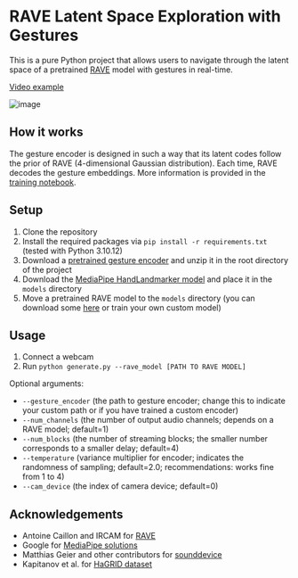 # RAVE Latent Space Exploration with Gestures

This is a pure Python project that allows users to navigate through the latent space of a pretrained [RAVE](https://github.com/acids-ircam/RAVE) model with gestures in real-time.

[Video example](https://youtu.be/nLMbJtdmUw4)

![image](https://github.com/realfolkcode/rave-latent-gestures/assets/64730991/72f6bcb5-a676-443f-b248-d57febe0a81e)

## How it works
The gesture encoder is designed in such a way that its latent codes follow the prior of RAVE (4-dimensional Gaussian distribution). Each time, RAVE decodes the gesture embeddings. More information is provided in the [training notebook](https://github.com/realfolkcode/rave-latent-gestures/blob/main/notebooks/rave_gesture_encoder.ipynb).

## Setup
1) Clone the repository
2) Install the required packages via `pip install -r requirements.txt` (tested with Python 3.10.12)
3) Download a [pretrained gesture encoder](https://github.com/realfolkcode/rave-latent-gestures/releases/download/v1.0.0/models-data.zip) and unzip it in the root directory of the project
4) Download the [MediaPipe HandLandmarker model](https://storage.googleapis.com/mediapipe-models/hand_landmarker/hand_landmarker/float16/latest/hand_landmarker.task) and place it in the `models` directory
5) Move a pretrained RAVE model to the `models` directory (you can download some [here](https://acids-ircam.github.io/rave_models_download) or train your own custom model)

## Usage
1) Connect a webcam
2) Run `python generate.py --rave_model [PATH TO RAVE MODEL]`

Optional arguments:
- `--gesture_encoder` (the path to gesture encoder; change this to indicate your custom path or if you have trained a custom encoder)
- `--num_channels` (the number of output audio channels; depends on a RAVE model; default=1)
- `--num_blocks` (the number of streaming blocks; the smaller number corresponds to a smaller delay; default=4)
- `--temperature` (variance multiplier for encoder; indicates the randomness of sampling; default=2.0; recommendations: works fine from 1 to 4)
- `--cam_device` (the index of camera device; default=0)

## Acknowledgements
- Antoine Caillon and IRCAM for [RAVE](https://github.com/acids-ircam/RAVE)
- Google for [MediaPipe solutions](https://developers.google.com/mediapipe)
- Matthias Geier and other contributors for [sounddevice](https://github.com/spatialaudio/python-sounddevice/)
- Kapitanov et al. for [HaGRID dataset](https://github.com/hukenovs/hagrid)

